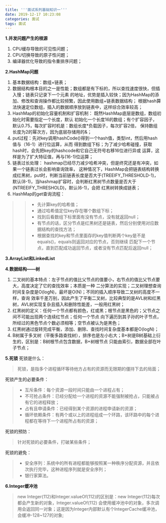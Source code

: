 ```yaml
---
title: '''面试系列基础知识一'''
date: 2019-12-17 10:23:08
categories: 面试
tags: 面试
---
```

**1.并发问题产生的根源**
1. CPU缓存导致的可见性问题；
2. CPU切换导致的原子性问题；
3. 编译器优化导致的指令重排序问题；

**2.HashMap问题**
1. 基本数据结构：数组+链表；
2. 数据结构根本目的之一是性能；数组都是有下标的，所以查找速度很快，但插入慢；链表只记录下一个元素
   的地址，优势是插入较快；因为HashMap的添加、修改和查询操作都比较频繁，因此使用数组+链表数据结构；
   根据hash算法快速定位数组，插入的数据顺序放到链表中，这样综合效率较高；
3. HashMap的初始化容量机制和扩容机制： 既然HashMap底层是数组，数组初始化时需要指定一个长度，默认
   初始化一个长度16的数组；有个扩容因子，默认0.75，每次扩容时机是：数组长度*负载因子，每次扩容2倍，
   保持数组长度为2的幂次方，因为底层存储用的&；
4. put过程：先对key调用hashCode()得到一个hash值，类型int，然后用hash值与（16-1）进行位运算，从而
   得到数组下标；为了减少哈希碰撞，获取hash时，会先把key的hashcode和它自己无符号右移16位进行异或
   运算，这样是为了扩大特征值，再与(16-1)位运算；
5. 链表过长处理： hashmap已经尽力减少哈希冲突，但是终究还是有冲突，如果一个链表过长会影响查询效率，
   这种情况下，HashMap会把链表结构转换成红黑树，put时，判断当前链表长度是否大于(TREEIFY_THRESHOLD-1)，
   默认(8-1)，当hashmap扩容时，会判断红黑树节点数量是否大于(NTREEIFY_THRESHOLD)，默认(6-1)，会把
   红黑树转换成链表；
6. HashMap的get查询流程：
>>* 先计算key的哈希值；
>>* 通过哈希值定位key存在哪个数组下标；
>>* 找到后看数组下标里面有没有节点，没有就返回null；
>>* 有节点的话，区分节点是红黑树还是链表，然后分别使用对应数据结构的查找方法；
>>* 根据查找的key和节点里面存的key值判断两个key是不是equals()，equals则返回对应的节点，否则继续
匹配下一个节点，直到匹配成功返回节点，或者没有节点匹配后返回null；

**3.ArrayList和LinkedList**


**4.数据结构——树**
1. 二叉树的基本特点：左子节点的值比父节点的值要小，右节点的值比父节点要大，高度决定了它的查找效率；本质是一种
二分算法的实现；二叉树理想查询时间复杂度是O(logN)，最坏是O(N)；不同的插入顺序导致二叉树的高度不一样，查询
效率千差万别，因此产生了平衡二叉树，比较典型的是AVL树和红黑树，AVL树实现复杂且插入和删除性能差，一般用红黑树；
2. 红黑树的定义：任何一个节点都有颜色，红或黑；根节点是黑色的；父节点之间不可能出现两个连续红节点；任何一个节点
向下遍历到其子孙的叶子节点，所经过的黑色节点个数必须相等；空节点被认为是黑色；
3. 红黑树通过旋转完成平衡，添加、删除、查找时间复杂度基本都是O(logN)；
4. B树属于多叉树（平衡多路查找树），排序也是左小右大；B+树是B树基础上衍生的，区别是：B树根节点包含数据，B+树根节点
只能由索引，数据全部在叶子节点；

**5.死锁**
死锁是什么：
>死锁，是指多个进程循环等待他方占有的资源而无限期的僵持下去的局面；

死锁产生的必要条件：
>* 互斥条件：每个资源一段时间只能由一个进程占有；
>* 不可抢占条件：已经分配给一个进程的资源不能强制被抢占，只能被占有它的进程释放；
>* 占有且申请条件：已经得到某个资源的进程申请新的资源；
>* 循环依赖条件：有两个或以上的进程组成一个环路，该环路中的每个进程都在等待下一个进程所占有的资源；

死锁的预防：
>针对死锁的必要条件，打破某些条件；

死锁的避免：
>* 安全序列：系统中的所有进程都能够按照某一种秩序分配资源，并且依次执行完毕，这种进程序列就是安全序列；
>* 银行家算法。

**6.Integer缓冲池**
>new Integer(112)和Integer.valueOf(112)的区别是：new Integer(112)每次都会产生新的对象，Integer.valueOf(112)
会使用缓冲池中的对象，多次调用会返回同一对象；这是因为Integer内部默认有个IntegerCache缓冲池，会缓冲-128~127的对象;